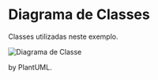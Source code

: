 # Diagrama de Classes
Classes utilizadas neste exemplo.

![Diagrama de Classe](http://www.plantuml.com/plantuml/proxy?src=https://raw.githubusercontent.com/dalton-reis/gcg-cg/master/CG-N3/docs/umlClasses.wsd)

by PlantUML.